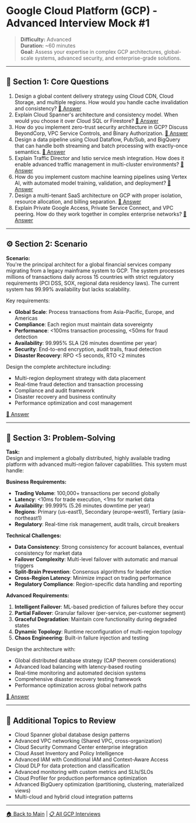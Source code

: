 # Google Cloud Platform (GCP) - Advanced Interview Mock #1

> **Difficulty:** Advanced  
> **Duration:** ~60 minutes  
> **Goal:** Assess your expertise in complex GCP architectures, global-scale systems, advanced security, and enterprise-grade solutions.

---

## 🧠 Section 1: Core Questions

1. Design a global content delivery strategy using Cloud CDN, Cloud Storage, and multiple regions. How would you handle cache invalidation and consistency? [📖 Answer](mock_1_answers.md#1-design-a-global-content-delivery-strategy-using-cloud-cdn-cloud-storage-and-multiple-regions-how-would-you-handle-cache-invalidation-and-consistency)
2. Explain Cloud Spanner's architecture and consistency model. When would you choose it over Cloud SQL or Firestore? [📖 Answer](mock_1_answers.md#2-explain-cloud-spanners-architecture-and-consistency-model-when-would-you-choose-it-over-cloud-sql-or-firestore)
3. How do you implement zero-trust security architecture in GCP? Discuss BeyondCorp, VPC Service Controls, and Binary Authorization. [📖 Answer](mock_1_answers.md#3-how-do-you-implement-zero-trust-security-architecture-in-gcp-discuss-beyondcorp-vpc-service-controls-and-binary-authorization)
4. Design a data pipeline using Cloud Dataflow, Pub/Sub, and BigQuery that can handle both streaming and batch processing with exactly-once semantics. [📖 Answer](mock_1_answers.md#4-design-a-data-pipeline-using-cloud-dataflow-pubsub-and-bigquery-that-can-handle-both-streaming-and-batch-processing-with-exactly-once-semantics)
5. Explain Traffic Director and Istio service mesh integration. How does it enable advanced traffic management in multi-cluster environments? [📖 Answer](mock_1_answers.md#5-explain-traffic-director-and-istio-service-mesh-integration-how-does-it-enable-advanced-traffic-management-in-multi-cluster-environments)
6. How do you implement custom machine learning pipelines using Vertex AI, with automated model training, validation, and deployment? [📖 Answer](mock_1_answers.md#6-how-do-you-implement-custom-machine-learning-pipelines-using-vertex-ai-with-automated-model-training-validation-and-deployment)
7. Design a multi-tenant SaaS architecture on GCP with proper isolation, resource allocation, and billing separation. [📖 Answer](mock_1_answers.md#7-design-a-multi-tenant-saas-architecture-on-gcp-with-proper-isolation-resource-allocation-and-billing-separation)
8. Explain Private Google Access, Private Service Connect, and VPC peering. How do they work together in complex enterprise networks? [📖 Answer](mock_1_answers.md#8-explain-private-google-access-private-service-connect-and-vpc-peering-how-do-they-work-together-in-complex-enterprise-networks)

---

## ⚙️ Section 2: Scenario

**Scenario:**  
You're the principal architect for a global financial services company migrating from a legacy mainframe system to GCP. The system processes millions of transactions daily across 15 countries with strict regulatory requirements (PCI DSS, SOX, regional data residency laws). The current system has 99.99% availability but lacks scalability.

Key requirements:
- **Global Scale**: Process transactions from Asia-Pacific, Europe, and Americas
- **Compliance**: Each region must maintain data sovereignty
- **Performance**: <100ms transaction processing, <50ms for fraud detection
- **Availability**: 99.995% SLA (26 minutes downtime per year)
- **Security**: End-to-end encryption, audit trails, fraud detection
- **Disaster Recovery**: RPO <5 seconds, RTO <2 minutes

Design the complete architecture including:
- Multi-region deployment strategy with data placement
- Real-time fraud detection and transaction processing
- Compliance and audit framework
- Disaster recovery and business continuity
- Performance optimization and cost management

[📖 Answer](mock_1_answers.md#️-section-2-scenario---answer)

---

## 🧩 Section 3: Problem-Solving

**Task:**  
Design and implement a globally distributed, highly available trading platform with advanced multi-region failover capabilities. This system must handle:

**Business Requirements:**
- **Trading Volume**: 100,000+ transactions per second globally
- **Latency**: <10ms for trade execution, <1ms for market data
- **Availability**: 99.999% (5.26 minutes downtime per year)
- **Regions**: Primary (us-east1), Secondary (europe-west1), Tertiary (asia-northeast1)
- **Regulatory**: Real-time risk management, audit trails, circuit breakers

**Technical Challenges:**
- **Data Consistency**: Strong consistency for account balances, eventual consistency for market data
- **Failover Complexity**: Multi-level failover with automatic and manual triggers
- **Split-Brain Prevention**: Consensus algorithms for leader election
- **Cross-Region Latency**: Minimize impact on trading performance
- **Regulatory Compliance**: Region-specific data handling and reporting

**Advanced Requirements:**
1. **Intelligent Failover**: ML-based prediction of failures before they occur
2. **Partial Failover**: Granular failover (per-service, per-customer segment)
3. **Graceful Degradation**: Maintain core functionality during degraded states
4. **Dynamic Topology**: Runtime reconfiguration of multi-region topology
5. **Chaos Engineering**: Built-in failure injection and testing

Design the architecture with:
- Global distributed database strategy (CAP theorem considerations)
- Advanced load balancing with latency-based routing
- Real-time monitoring and automated decision systems
- Comprehensive disaster recovery testing framework
- Performance optimization across global network paths

[📖 Answer](mock_1_answers.md#-section-3-problem-solving---answer)

---

## 🎯 Additional Topics to Review

- Cloud Spanner global database design patterns
- Advanced VPC networking (Shared VPC, cross-organization)
- Cloud Security Command Center enterprise integration
- Cloud Asset Inventory and Policy Intelligence
- Advanced IAM with Conditional IAM and Context-Aware Access
- Cloud DLP for data protection and classification
- Advanced monitoring with custom metrics and SLIs/SLOs
- Cloud Profiler for production performance optimization
- Advanced BigQuery optimization (partitioning, clustering, materialized views)
- Multi-cloud and hybrid cloud integration patterns

---

[🏠 Back to Main](../../../README.md) | [📋 All GCP Interviews](../../README.md)
